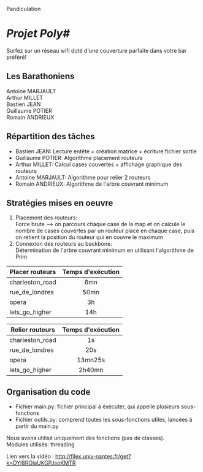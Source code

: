Pandiculation

***Projet Poly#***
===================
Surfez sur un réseau wifi doté d'une couverture parfaite dans votre bar préféré!

Les Barathoniens
-----------------
Antoine MARJAULT<br/>
Arthur MILLET<br/>
Bastien JEAN<br/>
Guillaume POTIER<br/>
Romain ANDRIEUX<br/>

Répartition des tâches
-----------------------
- Bastien JEAN: Lecture entête + création matrice + écriture fichier sortie<br/>
- Guillaume POTIER: Algorithme placement routeurs<br/>
- Arthur MILLET: Calcul cases couvertes + affichage graphique des routeurs<br/>
- Antoine MARJAULT: Algorithme pour relier 2 routeurs<br/>
- Romain ANDRIEUX: Algorithme de l'arbre couvrant minimum<br/>

Stratégies mises en oeuvre
----------------------------
1. Placement des routeurs:<br/>
   Force brute --> on parcours chaque case de la map et on calcule le nombre de cases couvertes par un routeur placé en chaque case, puis on retient la position du routeur qui en couvre le maximum<br/>
2. Connexion des routeurs au backbone:<br/>
   Détermination de l'arbre couvrant minimum en utilisant l'algorithme de Prim<br/>

|Placer routeurs | Temps d'exécution |
|----------------|:-----------------:|
|charleston_road |6mn                |               
|rue_de_londres  |50mn               |               
|opera           |3h                 | 
|lets_go_higher  |14h                | 

|Relier routeurs | Temps d'exécution |
|----------------|:-----------------:|
|charleston_road |1s                 |               
|rue_de_londres  |20s                |               
|opera           |13mn25s            |               
|lets_go_higher  |2h40mn             |               


Organisation du code
---------------------
- Fichier main.py: fichier principal à éxécuter, qui appelle plusieurs sous-fonctions
- Fichier outils.py: comprend toutes les sous-fonctions utiles, lancées à partir du main.py

Nous avons utilisé uniquement des fonctions (pas de classes).<br/>
Modules utilisés: threading<br/>

Lien vers la vidéo : http://filex.univ-nantes.fr/get?k=DYI8ROiaUKGPJsoKMTR